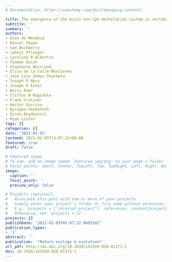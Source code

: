 ```yaml
---
# Documentation: https://wowchemy.com/docs/managing-content/

title: The emergence of the brain non-CpG methylation system in vertebrates
subtitle: ''
summary: ''
authors:
- Alex de Mendoza
- Daniel Poppe
- Sam Buckberry
- Jahnvi Pflueger
- Caroline B Albertin
- Tasman Daish
- Stephanie Bertrand
- Elisa de la Calle-Mustienes
- José Luis Gómez-Skarmeta
- Joseph R Nery
- Joseph R Ecker
- Boris Baer
- Clifton W Ragsdale
- Frank Grützner
- Hector Escriva
- Byrappa Venkatesh
- Ozren Bogdanovic
- Ryan Lister
tags: []
categories: []
date: '2021-01-01'
lastmod: 2021-02-05T13:07:22+08:00
featured: true
draft: false

# Featured image
# To use, add an image named `featured.jpg/png` to your page's folder.
# Focal points: Smart, Center, TopLeft, Top, TopRight, Left, Right, BottomLeft, Bottom, BottomRight.
image:
  caption: ''
  focal_point: ''
  preview_only: false

# Projects (optional).
#   Associate this post with one or more of your projects.
#   Simply enter your project's folder or file name without extension.
#   E.g. `projects = ["internal-project"]` references `content/project/deep-learning/index.md`.
#   Otherwise, set `projects = []`.
projects: []
publishDate: '2021-02-05T05:07:22.069518Z'
publication_types:
- '2'
abstract: ''
publication: '*Nature ecology & evolution*'
url_pdf: http://dx.doi.org/10.1038/s41559-020-01371-2
doi: 10.1038/s41559-020-01371-2
---
```

